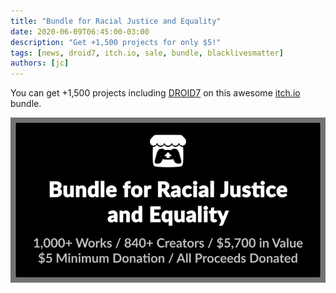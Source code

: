 ```yaml
---
title: "Bundle for Racial Justice and Equality"
date: 2020-06-09T06:45:00-03:00
description: "Get +1,500 projects for only $5!"
tags: [news, droid7, itch.io, sale, bundle, blacklivesmatter]
authors: [jc]
---
```


You can get +1,500 projects including [DROID7](/droid7) on this awesome [itch.io](https://poopbits.itch.io) bundle.

[![Bundle](bundle.png)](https://itch.io/b/520/bundle-for-racial-justice-and-equality)
